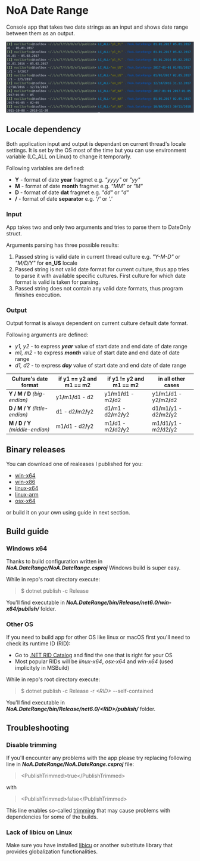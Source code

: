 <h1>NoA Date Range</h1>

Console app that takes two date strings as an input and shows date range between them as an output.

<img src=".readme/NoA_DateRange_in_terminal.png"/>


<h2>Locale dependency</h2>
<p>
    Both application input and output is dependant on current thread's locale settings. It is set by the OS most of the time but you can use environment variable (LC_ALL on Linux) to change it temporarly.<br/>
</p>
<p>
    Following variables are defined:
</p>
<ul>
    <li><b>Y</b> - format of date <b>year</b> fragmet e.g. <i>"yyyy"</i> or <i>"yy"</i></li>
    <li><b>M</b> - format of date <b>month</b> fragmet e.g. <i>"MM"</i> or <i>"M"</i></li>
    <li><b>D</b> - format of date <b>dat</b> fragmet e.g. <i>"dd"</i> or <i>"d"</i></li>
    <li><b>/</b> - format of date <b>separator</b> e.g. <i>'/'</i> or <i>'.'</i></li>
</ul>

<h3>Input</h3>
<p>
    App takes two and only two arguments and tries to parse them to DateOnly struct.<br/>
</p>
<p>
    Arguments parsing has three possible results:
</p>
<ol>
    <li>Passed string is valid date in current thread culture e.g. <i>"Y-M-D"</i> or <i>"M/D/Y"</i> for <b>en_US</b> locale</li>
    <li>
        Passed string is not valid date format for current culture, thus app tries to parse it with available specific cultures.
        First culture for which date format is valid is taken for parsing.
    </li>
    <li>Passed string does not contain any valid date formats, thus program finishes execution.</li>
</ol>

<h3>Output</h3>
<p>
    Output format is always dependent on current culture default date format.<br/>
</p>
<p>
    Following arguments are defined:
</p>
<ul>
    <li><i>y1, y2</i> - to express <b><i>year</i></b> value of start date and end date of date range</li>
    <li><i>m1, m2</i> - to express <b><i>month</i></b> value of start date and end date of date range</li>
    <li><i>d1, d2</i> - to express <b><i>day</i></b> value of start date and end date of date range</li>
</ul>
<table>
<thead>
    <tr>
        <th>Culture's date format</th>
        <th>if y1 == y2 and m1 == m2</th>
        <th>if y1 != y2 and m1 == m2</th>
        <th>in all other cases</th>
    </tr>
</thead>
<tbody>
    <tr>
        <td><b>Y / M / D</b> <i>(big-endian)</i></td>
        <td>y1<b>/</b>m1<b>/</b>d1 - d2</td>
        <td>y1<b>/</b>m1<b>/</b>d1 - m2<b>/</b>d2</td>
        <td>y1<b>/</b>m1<b>/</b>d1 - y2<b>/</b>m2<b>/</b>d2</td>
    </tr>
    <tr>
        <td><b>D / M / Y</b> <i>(little-endian)</i></td>
        <td>d1 - d2<b>/</b>m2<b>/</b>y2</td>
        <td>d1<b>/</b>m1 - d2<b>/</b>m2<b>/</b>y2</td>
        <td>d1<b>/</b>m1<b>/</b>y1 - d2<b>/</b>m2<b>/</b>y2</td>
    </tr>
    <tr>
        <td><b>M / D / Y</b> <i>(middle-endian)</i></td>
        <td>m1<b>/</b>d1 - d2<b>/</b>y2</td>
        <td>m1<b>/</b>d1 - m2<b>/</b>d2<b>/</b>y2</td>
        <td>m1<b>/</b>d1<b>/</b>y1 - m2<b>/</b>d2<b>/</b>y2</td>
    <tr>
</tbody>
</table>

<h2>Binary releases</h2>
<p>You can download one of realeases I published for you:</p>
<ul>
    <li><a target="_blank" href="https://drive.protonmail.com/urls/77HN2VQJXW#B8sk8aDh2QLh">win-x64</a></li>
    <li><a target="_blank" href="https://drive.protonmail.com/urls/7KAXP0CMRW#CR2otxLskcHd">win-x86</a></li>
    <li><a target="_blank" href="https://drive.protonmail.com/urls/F144QYNSDR#FoWwm18JMbTi">linux-x64</a></li>
    <li><a target="_blank" href="https://drive.protonmail.com/urls/54FN4VYQ3W#IMUXzzQsxzaU">linux-arm</a></li>
    <li><a target="_blank" href="https://drive.protonmail.com/urls/8RXQ117J30#6GZJOOFYZYwk">osx-x64</a></li>
</ul>
<p>or build it on your own using guide in next section.</p>

<h2>Build guide</h2>

<h3>Windows x64</h3>
<p>
    Thanks to build configuration written in <b><i>NoA.DateRange/NoA.DateRange.csproj</i></b> Windows build is super easy.<br/>
</p>
<p>
    While in repo's root directory execute:
</p>

> $ dotnet publish -c Release

<p>You'll find executable in <i><b>NoA.DateRange/bin/Release/net6.0/win-x64/publish/</b></i> folder.</p>

<h3>Other OS</h3>
<p>
    If you need to build app for other OS like linux or macOS first you'll need to check its runtime ID (RID):
</p>
<ul>
    <li>Go to <a target="_blank" href="https://docs.microsoft.com/en-us/dotnet/core/rid-catalog">.NET RID Catalog</a> and find the one that is right for your OS</li>
    <li>Most popular RIDs will be <i>linux-x64</i>, <i>osx-x64</i> and <i>win-x64</i> (used implicityly in MSBuild)</li>
</ul>
<p>
    While in repo's root directory execute:
</p>

> $ dotnet publish -c Release -r <i>&#60;RID&#62;</i> --self-contained 

<p>You'll find executable in <i><b>NoA.DateRange/bin/Release/net6.0/&#60;RID&#62;/publish/</b></i> folder.</p>

<h2>Troubleshooting</h2>

<h3>Disable trimming</h3>
<p>If you'll encounter any problems with the app please try replacing following line in <b><i>NoA.DateRange/NoA.DateRange.csproj</i></b> file:</p>

> &#60;PublishTrimmed&#62;true&#60;/PublishTrimmed&#62;

with 

> &#60;PublishTrimmed&#62;false&#60;/PublishTrimmed&#62;

<p>This line enables so-called <a target="_blank" href="https://docs.microsoft.com/en-us/dotnet/core/deploying/trimming/trimming-options">trimming</a> that may cause problems with dependencies for some of the builds.</p>

<h3>Lack of libicu on Linux</h3>
<p>Make sure you have installed <a target="_blank" href="https://pkgs.org/download/libicu">libicu</a> or another substitute library that provides globalization functionalities.</p>